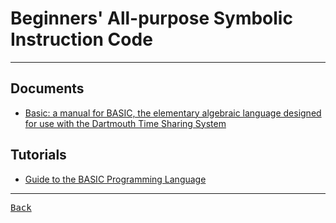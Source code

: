# Beginners' All-purpose Symbolic Instruction Code

---

## Documents

- [Basic: a manual for BASIC, the elementary algebraic language designed for use with the Dartmouth Time Sharing System](https://bitsavers.trailing-edge.com/pdf/dartmouth/BASIC_Oct64.pdf)

## Tutorials

- [Guide to the BASIC Programming Language](https://www.minitab.com/content/dam/www/en/uploadedfiles/content/products/spm/BasicProgLang.pdf)

---

[<kbd> Back </kbd>](./readme.md)
